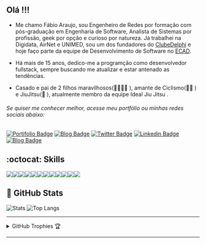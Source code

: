 ## Olá !!! 

* Me chamo Fábio Araujo, sou Engenheiro de Redes por formação com pós-graduação em Engenharia de Software, Analista de Sistemas por profissão, geek por opção e curioso por natureza. Já trabalhei na Digidata, AirNet e UNIMED, sou um dos fundadores do [ClubeDelphi](https://www.devmedia.com.br/) e hoje faço parte da equipe de Desenvolvimento de Software no [ECAD](https://www.ecad.org.br).
* Há mais de 15 anos, dedico-me a programção como desenvolvedor fullstack, sempre buscando me atualizar e estar antenado as tendências.

* Casado e pai de 2 filhos maravilhosos(👨‍👩‍👧‍👦 ), amante de Ciclismo(🚴‍♂️ ) e JiuJitsu(🥋 ), atualmente membro da equipe Ideal Jiu Jitsu .

###### Se quiser me conhecer melhor, acesse meu portfólio ou minhas redes sociais abaixo:

[![Portifolio Badge](https://img.shields.io/badge/Portfolio-My%20Digital%20Home-green)](https://www.fabioaraujo.net)
[![Blog Badge](https://img.shields.io/badge/about-me)](https://about.me/faraujo)
[![Twitter Badge](https://img.shields.io/badge/-Twitter-1ca0f1?style=flat-square&labelColor=1ca0f1&logo=twitter&logoColor=white&link=https://twitter.com/fa_bioaraujo)](https://twitter.com/fa_bioaraujo)
[![Linkedin Badge](https://img.shields.io/badge/-LinkedIn-blue?style=flat-square&logo=Linkedin&logoColor=white&link=https://www.linkedin.com/in/fabiosaraujo/)](https://www.linkedin.com/in/fabiosaraujo/)
[![Blog Badge](https://img.shields.io/badge/blog-medium-green)](https://medium.com/@fabiosaraujo)

## :octocat: Skills
<img src="https://img.shields.io/badge/javascript%20-%23323330.svg?&style=for-the-badge&logo=javascript&logoColor=%23F7DF1E"/><img src="https://img.shields.io/badge/node-dot-js.svg?&style=for-the-badge&logo=apache&logoColor=white"/><img src="https://img.shields.io/badge/react%20-%231572B6.svg?&style=for-the-badge&logo=react&logoColor=white"/><img src="https://img.shields.io/badge/oracle%20-%23D42029.svg?&style=for-the-badge&logo=oracle&logoColor=white"/><img src="https://img.shields.io/badge/html5%20-%23E34F26.svg?&style=for-the-badge&logo=html5&logoColor=white"/><img src="https://img.shields.io/badge/css3%20-%231572B6.svg?&style=for-the-badge&logo=css3&logoColor=white"/><img src="https://img.shields.io/badge/markdown-%23000000.svg?&style=for-the-badge&logo=markdown&logoColor=white"/><img src="https://img.shields.io/badge/delphi%20-%23D42029.svg?&style=for-the-badge&logo=delphi&logoColor=black"/><img src="https://img.shields.io/badge/bootstrap%20-%23563D7C.svg?&style=for-the-badge&logo=bootstrap&logoColor=white"/><img src="https://img.shields.io/badge/git%20-%23F05033.svg?&style=for-the-badge&logo=git&logoColor=white"/><img src="https://img.shields.io/badge/github%20-%23121011.svg?&style=for-the-badge&logo=github&logoColor=white"/><img src="https://img.shields.io/badge/apache%20-%23D42029.svg?&style=for-the-badge&logo=apache&logoColor=white"/>

## 🚧  GitHub Stats
![Stats](https://github-readme-stats.vercel.app/api?username=fabioara&show_icons=true&include_all_commits)
![Top Langs](https://github-readme-stats.vercel.app/api/top-langs/?username=fabioara&layout=compact)

*************

<!-- GitHub Trophies -->

<details align="left">
  <summary>GitHub Trophies 🏆</summary>
  <br>
<p align="center">
  <a href="https://github.com/ryo-ma/github-profile-trophy" target="_blank">
    <img src="https://github-profile-trophy.vercel.app/?username=fabioara&theme=gruvbox&column=3&margin-w=15&margin-h=15"/>
  </a>
</p>
</details>

*************

<!--
**fabioara/fabioara** is a ✨ _special_ ✨ repository because its `README.md` (this file) appears on your GitHub profile.

Here are some ideas to get you started:

- 🔭 I’m currently working on ...
- 🌱 I’m currently learning ...
- 👯 I’m looking to collaborate on ...
- 🤔 I’m looking for help with ...
- 💬 Ask me about ...
- 📫 How to reach me: ...
- 😄 Pronouns: ...
- ⚡ Fun fact: ...
-->
